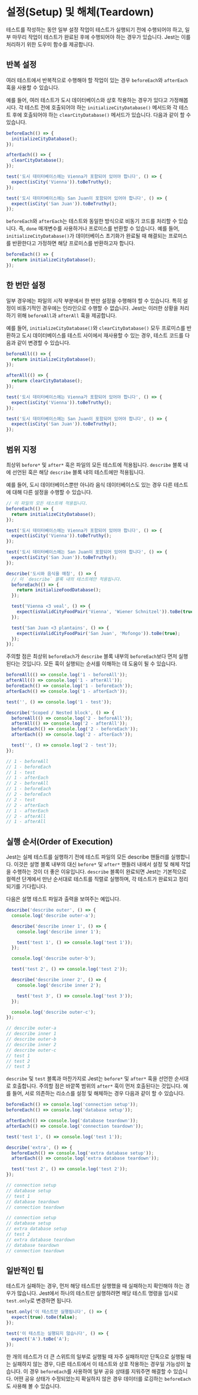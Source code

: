 # 설정(Setup) 및 해체(Teardown)
테스트를 작성하는 동안 일부 설정 작업이 테스트가 실행되기 전에 수행되어야 하고, 일부 마무리 작업이 테스트가 완료된 후에 수행되어야 하는 경우가 있습니다. Jest는 이를 처리하기 위한 도우미 함수를 제공합니다.

## 반복 설정
여러 테스트에서 반복적으로 수행해야 할 작업이 있는 경우 `beforeEach`와 `afterEach` 훅을 사용할 수 있습니다.

예를 들어, 여러 테스트가 도시 데이터베이스와 상호 작용하는 경우가 있다고 가정해봅시다. 각 테스트 전에 호출되어야 하는 `initializeCityDatabase()` 메서드와 각 테스트 후에 호출되어야 하는 `clearCityDatabase()` 메서드가 있습니다. 다음과 같이 할 수 있습니다.

```ts
beforeEach(() => {
  initializeCityDatabase();
});

afterEach(() => {
  clearCityDatabase();
});

test('도시 데이터베이스에는 Vienna가 포함되어 있어야 합니다', () => {
  expect(isCity('Vienna')).toBeTruthy();
});

test('도시 데이터베이스에는 San Juan이 포함되어 있어야 합니다', () => {
  expect(isCity('San Juan')).toBeTruthy();
});
```
`beforeEach`와 `afterEach`는 테스트와 동일한 방식으로 비동기 코드를 처리할 수 있습니다. 즉, `done` 매개변수를 사용하거나 프로미스를 반환할 수 있습니다. 예를 들어, `initializeCityDatabase()`가 데이터베이스 초기화가 완료될 때 해결되는 프로미스를 반환한다고 가정하면 해당 프로미스를 반환하고자 합니다.

```ts
beforeEach(() => {
  return initializeCityDatabase();
});
```

## 한 번만 설정
일부 경우에는 파일의 시작 부분에서 한 번만 설정을 수행해야 할 수 있습니다. 특히 설정이 비동기적인 경우에는 인라인으로 수행할 수 없습니다. Jest는 이러한 상황을 처리하기 위해 `beforeAll`과 `afterAll` 훅을 제공합니다.

예를 들어, `initializeCityDatabase()`와 `clearCityDatabase()` 모두 프로미스를 반환하고 도시 데이터베이스를 테스트 사이에서 재사용할 수 있는 경우, 테스트 코드를 다음과 같이 변경할 수 있습니다.

```ts
beforeAll(() => {
  return initializeCityDatabase();
});

afterAll(() => {
  return clearCityDatabase();
});

test('도시 데이터베이스에는 Vienna가 포함되어 있어야 합니다', () => {
  expect(isCity('Vienna')).toBeTruthy();
});

test('도시 데이터베이스에는 San Juan이 포함되어 있어야 합니다', () => {
  expect(isCity('San Juan')).toBeTruthy();
});
```

## 범위 지정
최상위 `before*` 및 `after*` 훅은 파일의 모든 테스트에 적용됩니다. `describe` 블록 내에 선언된 훅은 해당 `describe` 블록 내의 테스트에만 적용됩니다.

예를 들어, 도시 데이터베이스뿐만 아니라 음식 데이터베이스도 있는 경우 다른 테스트에 대해 다른 설정을 수행할 수 있습니다.

```ts
// 이 파일의 모든 테스트에 적용됩니다.
beforeEach(() => {
  return initializeCityDatabase();
});

test('도시 데이터베이스에는 Vienna가 포함되어 있어야 합니다', () => {
  expect(isCity('Vienna')).toBeTruthy();
});

test('도시 데이터베이스에는 San Juan이 포함되어 있어야 합니다', () => {
  expect(isCity('San Juan')).toBeTruthy();
});

describe('도시와 음식을 매칭', () => {
  // 이 `describe` 블록 내의 테스트에만 적용됩니다.
  beforeEach(() => {
    return initializeFoodDatabase();
  });

  test('Vienna <3 veal', () => {
    expect(isValidCityFoodPair('Vienna', 'Wiener Schnitzel')).toBe(true);
  });

  test('San Juan <3 plantains', () => {
    expect(isValidCityFoodPair('San Juan', 'Mofongo')).toBe(true);
  });
});
```

주의할 점은 최상위 `beforeEach`가 `describe` 블록 내부의 `beforeEach`보다 먼저 실행된다는 것입니다. 모든 훅이 실행되는 순서를 이해하는 데 도움이 될 수 있습니다.

```ts
beforeAll(() => console.log('1 - beforeAll'));
afterAll(() => console.log('1 - afterAll'));
beforeEach(() => console.log('1 - beforeEach'));
afterEach(() => console.log('1 - afterEach'));

test('', () => console.log('1 - test'));

describe('Scoped / Nested block', () => {
  beforeAll(() => console.log('2 - beforeAll'));
  afterAll(() => console.log('2 - afterAll'));
  beforeEach(() => console.log('2 - beforeEach'));
  afterEach(() => console.log('2 - afterEach'));

  test('', () => console.log('2 - test'));
});

// 1 - beforeAll
// 1 - beforeEach
// 1 - test
// 1 - afterEach
// 2 - beforeAll
// 1 - beforeEach
// 2 - beforeEach
// 2 - test
// 2 - afterEach
// 1 - afterEach
// 2 - afterAll
// 1 - afterAll
```

## 실행 순서(Order of Execution)

Jest는 실제 테스트를 실행하기 전에 테스트 파일의 모든 describe 핸들러를 실행합니다. 이것은 설명 블록 내부의 대신 `before*` 및 `after*` 핸들러 내에서 설정 및 해체 작업을 수행하는 것이 더 좋은 이유입니다. `describe` 블록이 완료되면 Jest는 기본적으로 컬렉션 단계에서 만난 순서대로 테스트를 직렬로 실행하며, 각 테스트가 완료되고 정리되기를 기다립니다.

다음은 설명 테스트 파일과 출력을 보여주는 예입니다.

```ts
describe('describe outer', () => {
  console.log('describe outer-a');

  describe('describe inner 1', () => {
    console.log('describe inner 1');

    test('test 1', () => console.log('test 1'));
  });

  console.log('describe outer-b');

  test('test 2', () => console.log('test 2'));

  describe('describe inner 2', () => {
    console.log('describe inner 2');

    test('test 3', () => console.log('test 3'));
  });

  console.log('describe outer-c');
});

// describe outer-a
// describe inner 1
// describe outer-b
// describe inner 2
// describe outer-c
// test 1
// test 2
// test 3
```

`describe` 및 `test` 블록과 마찬가지로 Jest는 `before*` 및 `after*` 훅을 선언한 순서대로 호출합니다. 주의할 점은 바깥쪽 범위의 `after*` 훅이 먼저 호출된다는 것입니다. 예를 들어, 서로 의존하는 리소스를 설정 및 해체하는 경우 다음과 같이 할 수 있습니다.

```ts
beforeEach(() => console.log('connection setup'));
beforeEach(() => console.log('database setup'));

afterEach(() => console.log('database teardown'));
afterEach(() => console.log('connection teardown'));

test('test 1', () => console.log('test 1'));

describe('extra', () => {
  beforeEach(() => console.log('extra database setup'));
  afterEach(() => console.log('extra database teardown'));

  test('test 2', () => console.log('test 2'));
});

// connection setup
// database setup
// test 1
// database teardown
// connection teardown

// connection setup
// database setup
// extra database setup
// test 2
// extra database teardown
// database teardown
// connection teardown
```

## 일반적인 팁

테스트가 실패하는 경우, 먼저 해당 테스트만 실행했을 때 실패하는지 확인해야 하는 경우가 많습니다. Jest에서 하나의 테스트만 실행하려면 해당 테스트 명령을 임시로 `test.only`로 변경하면 됩니다.

```ts
test.only('이 테스트만 실행됩니다', () => {
  expect(true).toBe(false);
});

test('이 테스트는 실행되지 않습니다', () => {
  expect('A').toBe('A');
});
```

한 개의 테스트가 더 큰 스위트의 일부로 실행될 때 자주 실패하지만 단독으로 실행될 때는 실패하지 않는 경우, 다른 테스트에서 이 테스트와 상호 작용하는 경우일 가능성이 높습니다. 이 경우 `beforeEach`를 사용하여 일부 공유 상태를 지워주면 해결할 수 있습니다. 어떤 공유 상태가 수정되었는지 확실하지 않은 경우 데이터를 로깅하는 `beforeEach`도 사용해 볼 수 있습니다.